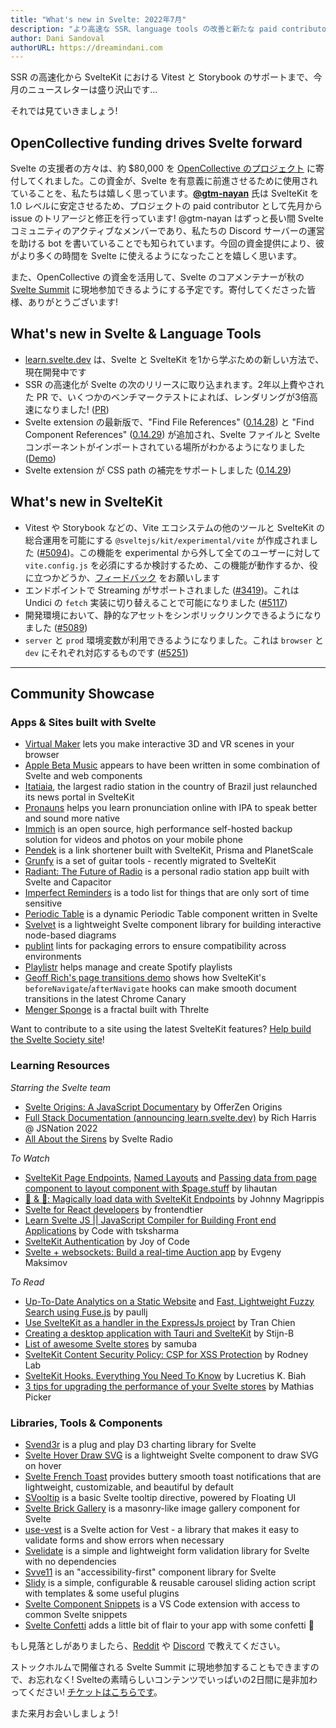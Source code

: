 ```yaml
---
title: "What's new in Svelte: 2022年7月"
description: "より高速な SSR、language tools の改善と新たな paid contributor!"
author: Dani Sandoval
authorURL: https://dreamindani.com
---
```


SSR の高速化から SvelteKit における Vitest と Storybook のサポートまで、今月のニュースレターは盛り沢山です…

それでは見ていきましょう!

## OpenCollective funding drives Svelte forward

Svelte の支援者の方々は、約 $80,000 を [OpenCollective のプロジェクト](https://opencollective.com/svelte) に寄付してくれました。この資金が、Svelte を有意義に前進させるために使用されていることを、私たちは嬉しく思っています。**[@gtm-nayan](https://github.com/gtm-nayan)** 氏は SvelteKit を 1.0 レベルに安定させるため、プロジェクトの paid contributor として先月から issue のトリアージと修正を行っています! @gtm-nayan はずっと長い間 Svelte コミュニティのアクティブなメンバーであり、私たちの Discord サーバーの運営を助ける bot を書いていることでも知られています。今回の資金提供により、彼がより多くの時間を Svelte に使えるようになったことを嬉しく思います。

また、OpenCollective の資金を活用して、Svelte のコアメンテナーが秋の [Svelte Summit](https://www.sveltesummit.com/) に現地参加できるようにする予定です。寄付してくださった皆様、ありがとうございます!

## What's new in Svelte & Language Tools

- [learn.svelte.dev](https://learn.svelte.dev/) は、Svelte と SvelteKit を1から学ぶための新しい方法で、現在開発中です
- SSR の高速化が Svelte の次のリリースに取り込まれます。2年以上費やされた PR で、いくつかのベンチマークテストによれば、レンダリングが3倍高速になりました! ([PR](https://github.com/sveltejs/svelte/pull/5701))
- Svelte extension の最新版で、"Find File References" ([0.14.28](https://github.com/sveltejs/language-tools/releases/tag/language-server-0.14.28)) と "Find Component References" ([0.14.29](https://github.com/sveltejs/language-tools/releases/tag/language-server-0.14.29)) が追加され、Svelte ファイルと Svelte コンポーネントがインポートされている場所がわかるようになりました ([Demo](https://twitter.com/dummdidumm_/status/1532459709604716544/photo/1))
- Svelte extension が CSS path の補完をサポートしました ([0.14.29](https://github.com/sveltejs/language-tools/releases/tag/language-server-0.14.29))

## What's new in SvelteKit

- Vitest や Storybook などの、Vite エコシステムの他のツールと SvelteKit の総合運用を可能にする `@sveltejs/kit/experimental/vite` が作成されました ([#5094](https://github.com/sveltejs/kit/pull/5094))。この機能を experimental から外して全てのユーザーに対して `vite.config.js` を必須にするか検討するため、この機能が動作するか、役に立つかどうか、[フィードバック](https://github.com/sveltejs/kit/issues/5184) をお願いします
- エンドポイントで Streaming がサポートされました ([#3419](https://github.com/sveltejs/kit/issues/3419))。これは Undici の `fetch` 実装に切り替えることで可能になりました ([#5117](https://github.com/sveltejs/kit/pull/5117))
- 開発環境において、静的なアセットをシンボリックリンクできるようになりました ([#5089](https://github.com/sveltejs/kit/pull/5089))
- `server` と `prod` 環境変数が利用できるようになりました。これは `browser` と `dev` にそれぞれ対応するものです ([#5251](https://github.com/sveltejs/kit/pull/5251))

---

## Community Showcase

### Apps & Sites built with Svelte

- [Virtual Maker](https://www.virtualmaker.net/) lets you make interactive 3D and VR scenes in your browser
- [Apple Beta Music](https://www.reddit.com/r/sveltejs/comments/v7ic2s/apple_beta_music_uses_svelte/) appears to have been written in some combination of Svelte and web components
- [Itatiaia](https://www.itatiaia.com.br/), the largest radio station in the country of Brazil just relaunched its news portal in SvelteKit
- [Pronauns](https://www.pronauns.com) helps you learn pronunciation online with IPA to speak better and sound more native
- [Immich](https://www.immich.app/) is an open source, high performance self-hosted backup solution for videos and photos on your mobile phone
- [Pendek](https://github.com/leovoon/link-shortener) is a link shortener built with SvelteKit, Prisma and PlanetScale
- [Grunfy](https://grunfy.com/tools) is a set of guitar tools - recently migrated to SvelteKit
- [Radiant: The Future of Radio](https://play.google.com/store/apps/details?id=co.broadcastapp.Radiant) is a personal radio station app built with Svelte and Capacitor
- [Imperfect Reminders](https://imperfectreminders.mildlyupset.com/) is a todo list for things that are only sort of time sensitive
- [Periodic Table](https://github.com/janosh/periodic-table) is a dynamic Periodic Table component written in Svelte
- [Svelvet](https://github.com/open-source-labs/Svelvet) is a lightweight Svelte component library for building interactive node-based diagrams
- [publint](https://github.com/bluwy/publint) lints for packaging errors to ensure compatibility across environments
- [Playlistr](https://github.com/alextana/spotify-playlist-creator) helps manage and create Spotify playlists
- [Geoff Rich's page transitions demo](https://twitter.com/geoffrich_/status/1534980702785003520) shows how SvelteKit's `beforeNavigate`/`afterNavigate` hooks can make smooth document transitions in the latest Chrome Canary
- [Menger Sponge](https://twitter.com/a_warnes/status/1536215896078811137) is a fractal built with Threlte

Want to contribute to a site using the latest SvelteKit features? [Help build the Svelte Society site](https://github.com/svelte-society/sveltesociety.dev/issues)!

### Learning Resources

_Starring the Svelte team_

- [Svelte Origins: A JavaScript Documentary](https://www.youtube.com/watch?v=kMlkCYL9qo0) by OfferZen Origins
- [Full Stack Documentation (announcing learn.svelte.dev)](https://portal.gitnation.org/contents/full-stack-documentation) by Rich Harris @ JSNation 2022
- [All About the Sirens](https://www.svelteradio.com/episodes/all-about-the-sirens) by Svelte Radio

_To Watch_

- [SvelteKit Page Endpoints](https://www.youtube.com/watch?v=yQRf2wmTu5w), [Named Layouts](https://www.youtube.com/watch?v=UHX9TJ0BxZY) and [Passing data from page component to layout component with $page.stuff](https://www.youtube.com/watch?v=CXaCstU5pcw) by lihautan
- [🍞 & 🧈: Magically load data with SvelteKit Endpoints](https://www.youtube.com/watch?v=f6prqYlbTE4) by Johnny Magrippis
- [Svelte for React developers](https://www.youtube.com/watch?v=7tsrwrx5HtQ) by frontendtier
- [Learn Svelte JS || JavaScript Compiler for Building Front end Applications](https://www.youtube.com/watch?v=1rKRarJJFrY&list=PLIGDNOJWiL1-7zCgdR7MKuho-tPC6Ra6C&index=1) by Code with tsksharma
- [SvelteKit Authentication](https://www.youtube.com/watch?v=T935Ya4W5X0&list=PLA9WiRZ-IS_zKrDzhOhV5RGKKTHNIyTDO&index=1) by Joy of Code
- [Svelte + websockets: Build a real-time Auction app](https://www.youtube.com/watch?v=CqgsWFrwQIU) by Evgeny Maksimov

_To Read_

- [Up-To-Date Analytics on a Static Website](https://paullj.github.io/posts/up-to-date-analytics-on-a-static-website) and [Fast, Lightweight Fuzzy Search using Fuse.js](https://paullj.github.io/posts/fast-lightweight-fuzzy-search-using-fuse.js) by paullj
- [Use SvelteKit as a handler in the ExpressJs project](https://chientrm.medium.com/use-sveltekit-as-a-handler-in-the-expressjs-project-15524b01128f) by Tran Chien
- [Creating a desktop application with Tauri and SvelteKit](https://github.com/Stijn-B/tauri-sveltekit-example) by Stijn-B
- [List of awesome Svelte stores](https://github.com/samuba/awesome-svelte-stores) by samuba
- [SvelteKit Content Security Policy: CSP for XSS Protection](https://rodneylab.com/sveltekit-content-security-policy/) by Rodney Lab
- [SvelteKit Hooks. Everything You Need To Know](https://kudadam.com/blog/understanding-sveltekit-hooks) by Lucretius K. Biah
- [3 tips for upgrading the performance of your Svelte stores](https://www.mathiaspicker.com/posts/3-tips-for-upgrading-the-performance-of-your-svelte-stores) by Mathias Picker

### Libraries, Tools & Components

- [Svend3r](https://github.com/oslabs-beta/svend3r) is a plug and play D3 charting library for Svelte
- [Svelte Hover Draw SVG](https://github.com/davipon/svelte-hover-draw-svg) is a lightweight Svelte component to draw SVG on hover
- [Svelte French Toast](https://svelte-french-toast.com/) provides buttery smooth toast notifications that are lightweight, customizable, and beautiful by default
- [SVooltip](https://svooltip.vercel.app/) is a basic Svelte tooltip directive, powered by Floating UI
- [Svelte Brick Gallery](https://github.com/anotherempty/svelte-brick-gallery) is a masonry-like image gallery component for Svelte
- [use-vest](https://github.com/enyo/use-vest) is a Svelte action for Vest - a library that makes it easy to validate forms and show errors when necessary
- [Svelidate](https://github.com/svelidate/svelidate) is a simple and lightweight form validation library for Svelte with no dependencies
- [Svve11](https://github.com/oslabs-beta/Svve11) is an "accessibility-first" component library for Svelte
- [Slidy](https://github.com/Valexr/Slidy) is a simple, configurable & reusable carousel sliding action script with templates & some useful plugins
- [Svelte Component Snippets](https://marketplace.visualstudio.com/items?itemName=brysonbw.svelte-component-snippets) is a VS Code extension with access to common Svelte snippets
- [Svelte Confetti](https://github.com/Mitcheljager/svelte-confetti) adds a little bit of flair to your app with some confetti 🎊

もし見落としがありましたら、[Reddit](https://www.reddit.com/r/sveltejs/) や [Discord](https://discord.com/invite/yy75DKs) で教えてください。

ストックホルムで開催される Svelte Summit に現地参加することもできますので、お忘れなく! Svelteの素晴らしいコンテンツでいっぱいの2日間に是非加わってください! [チケットはこちらです](https://www.sveltesummit.com/)。

また来月お会いしましょう!
